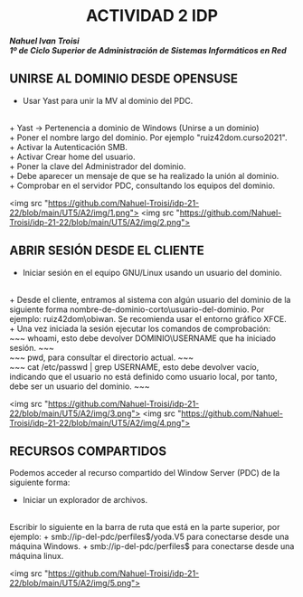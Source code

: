 <center>

# ACTIVIDAD 2 IDP

</center>

***Nahuel Ivan Troisi*** <br>
***1º de Ciclo Superior de Administración de Sistemas Informáticos en Red*** 


## UNIRSE AL DOMINIO DESDE OPENSUSE
+ Usar Yast para unir la MV al dominio del PDC.
<br>
+ Yast -> Pertenencia a dominio de Windows (Unirse a un dominio)
<br>
+ Poner el nombre largo del dominio. Por ejemplo "ruiz42dom.curso2021".
<br>
+ Activar la Autenticación SMB.
<br>
+ Activar Crear home del usuario.
<br>
+ Poner la clave del Administrador del dominio.
<br>
+ Debe aparecer un mensaje de que se ha realizado la unión al dominio.
<br>
+ Comprobar en el servidor PDC, consultando los equipos del dominio.
<br>

<img src "https://github.com/Nahuel-Troisi/idp-21-22/blob/main/UT5/A2/img/1.png">
<img src "https://github.com/Nahuel-Troisi/idp-21-22/blob/main/UT5/A2/img/2.png">


## ABRIR SESIÓN DESDE EL CLIENTE
+ Iniciar sesión en el equipo GNU/Linux usando un usuario del dominio.
<br>
+ Desde el cliente, entramos al sistema con algún usuario del dominio de la siguiente 
forma nombre-de-dominio-corto\usuario-del-dominio. 
Por ejemplo: ruiz42dom\obiwan. Se recomienda usar el entorno gráfico XFCE.
<br>
+ Una vez iniciada la sesión ejecutar los comandos de comprobación:
<br>
~~~
whoami, esto debe devolver DOMINIO\USERNAME que ha iniciado sesión.
~~~
<br>
~~~
pwd, para consultar el directorio actual.
~~~
<br>
~~~
cat /etc/passwd | grep USERNAME, esto debe devolver vacío, indicando que 
el usuario no está definido como usuario local, por tanto, debe ser 
un usuario del dominio.
~~~
<br>

<img src "https://github.com/Nahuel-Troisi/idp-21-22/blob/main/UT5/A2/img/3.png">
<img src "https://github.com/Nahuel-Troisi/idp-21-22/blob/main/UT5/A2/img/4.png">


## RECURSOS COMPARTIDOS
Podemos acceder al recurso compartido del Window Server (PDC) de la siguiente forma:
<br>
+ Iniciar un explorador de archivos.
<br>
Escribir lo siguiente en la barra de ruta que está en la parte superior, por ejemplo: 
+ smb://ip-del-pdc/perfiles$/yoda.V5 para conectarse desde una máquina Windows.
+ smb://ip-del-pdc/perfiles$ para conectarse desde una máquina linux.

<img src "https://github.com/Nahuel-Troisi/idp-21-22/blob/main/UT5/A2/img/5.png">
